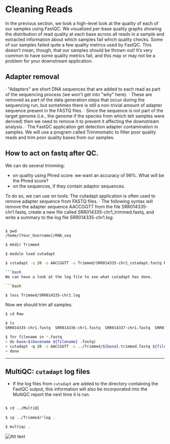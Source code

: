 # Cleaning Reads
In the previous section, we took a high-level look at the quality of each of our samples using FastQC. We visualized per-base quality graphs showing the distribution of read quality at each base across all reads in a sample and extracted information about which samples fail which quality checks. Some of our samples failed quite a few quality metrics used by FastQC. This doesn’t mean, though, that our samples should be thrown out! It’s very common to have some quality metrics fail, and this may or may not be a problem for your downstream application. 

## Adapter removal
· "Adapters" are short DNA sequences that are added to each read as part of the sequencing process (we won't get into "why" here).
· These are removed as part of the data generation steps that occur during the sequencing run, but sometimes there is still a non-trivial amount of adapter sequence present in the FASTQ files.
· Since the sequence is not part of the target genome (i.e., the genome if the species from which teh samples were derived) then we need to remove it to prevent it affecting the downstream analysis.
· The FastQC application get detection adapter contamination in samples.
We will use a program called Trimmomatic to filter poor quality reads and trim poor quality bases from our samples.


## How to act on fastq after QC.

We can do several trimming:

  * on quality using Phred score: we want an accuracy of 99%. What will be the Phred score?
  * on the sequences, if they contain adaptor sequences.

To do so, we can use on tools: The cutadapt application is often used to remove adapter sequence
from FASTQ files.
· The following syntax will remove the adapter sequence AACCGGTT from the file SRR014335-chr1.fastq, create a new file called SRR014335-chr1_trimmed.fastq, and write a summary to the log file SRR014335-chr1.log:

```bash

$ pwd
/home/[Your_Username]/RNA_seq

$ mkdir Trimmed

$ module load cutadapt

$ cutadapt -q 20 -a AACCGGTT -o Trimmed/SRR014335-chr1_cutadapt.fastq Raw/SRR014335-chr1.fastq > Trimmed/SRR014335-chr1.log

```bash
We can have a look at the log file to see what cutadapt has done.

```bash

$ less Trimmed/SRR014335-chr1.log

```

Now we should trim all samples.

```bash 
$ cd Raw

$ ls
SRR014335-chr1.fastq  SRR014336-chr1.fastq  SRR014337-chr1.fastq  SRR014339-chr1.fastq  SRR014340-chr1.fastq  SRR014341-chr1.fastq

$ for filename in *.fastq
> do base=$(basename ${filename} .fastq)
> cutadapt -q 20 -a AACCGGTT -o ../Trimmed/${base}.trimmed.fastq ${filename} > ../Trimmed/${base}.log
> done

```

---

## MultiQC: `cutadapt` log files

 - If the log files from `cutadapt` are added to the directory containing the FastQC output, this information will also be incorporated into the MultiQC report the next time it is run.
 
```bash

$ cd ../MultiQC
 
$ cp ../Trimmed/*log .

$ multiqc .

```
![Alt text](https://github.com/foreal17/RNA-seq-workshop/blob/master/Prep_Files/Images/MQC2.png)


